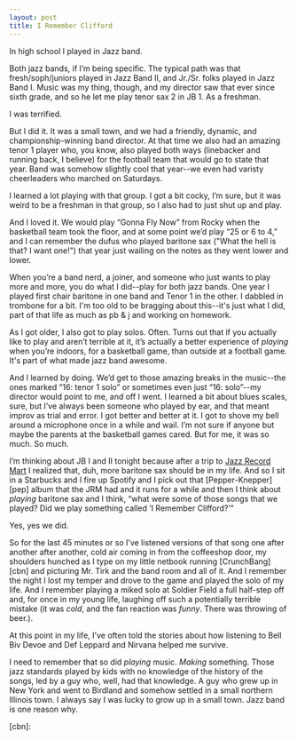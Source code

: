 ```yaml
---
layout: post
title: I Remember Clifford
---
```


In high school I played in Jazz band.

Both jazz bands, if I’m being specific. The typical path was that fresh/soph/juniors played in Jazz Band II, and Jr./Sr. folks played in Jazz Band I. Music was my thing, though, and my director saw that ever since sixth grade, and so he let me play tenor sax 2 in JB 1. As a freshman. 

I was terrified.

But I did it. It was a small town, and we had a friendly, dynamic, and championship-winning band director. At that time we also had an amazing tenor 1 player who, you know, also played both ways (linebacker and running back, I believe) for the football team that would go to state that year. Band was somehow slightly cool that year--we even had varisty cheerleaders who marched on Saturdays.

I learned a lot playing with that group. I got a bit cocky, I’m sure, but it was weird to be a freshman in that group, so I also had to just shut up and play. 

And I loved it. We would play “Gonna Fly Now” from Rocky when the basketball team took the floor, and at some point we’d play “25 or 6 to 4,” and I can remember the dufus who played baritone sax ("What the hell is that? I want one!") that year just wailing on the notes as they went lower and lower.

When you’re a band nerd, a joiner, and someone who just wants to play more and more, you do what I did--play for both jazz bands. One year I played first chair baritone in one band and Tenor 1 in the other. I dabbled in trombone for a bit. I'm too old to be bragging about this--it's just what I did, part of that life as much as pb & j and working on homework.

As I got older, I also got to play solos. Often. Turns out that if you actually like to play and aren’t terrible at it, it’s actually a better experience of *playing* when you’re indoors, for a basketball game, than outside at a football game. It's part of what made jazz band awesome.

And I learned by doing. We’d get to those amazing breaks in the music--the ones marked “16: tenor 1 solo” or sometimes even just “16: solo”--my director would point to me, and off I went. I learned a bit about blues scales, sure, but I’ve always been someone who played by ear, and that meant improv as trial and error. I got better and better at it. I got to shove my bell around a microphone once in a while and wail. I’m not sure if anyone but maybe the parents at the basketball games cared. But for me, it was so much. So much.

I’m thinking about JB I and II tonight because after a trip to [Jazz Record Mart][jrm] I realized that, duh, more baritone sax should be in my life. And so I sit in a Starbucks and I fire up Spotify and I pick out that [Pepper-Knepper][pep] album that the JRM had and it runs for a while and then I think about *playing* baritone sax and I think, “what were some of those songs that we played? Did we play something called ‘I Remember Clifford?’”

Yes, yes we did. 

So for the last 45 minutes or so I’ve listened versions of that song one after another after another, cold air coming in from the coffeeshop door, my shoulders hunched as I type on my little netbook running [CrunchBang][cbn] and picturing Mr. Tirk and the band room and all of it. And I remember the night I lost my temper and drove to the game and played the solo of my life. And I remember playing a miked solo at Soldier Field a full half-step off and, for once in my young life, laughing off such a potentially terrible mistake (it was *cold*, and the fan reaction was *funny*. There was throwing of beer.). 

At this point in my life, I've often told the stories about how listening to Bell Biv Devoe and Def Leppard and Nirvana helped me survive. 

I need to remember that so did *playing* music. *Making* something. Those jazz standards played by kids with no knowledge of the history of the songs, led by a guy who, well, had that knowledge. A guy who grew up in New York and went to Birdland and somehow settled in a small northern Illinois town. I always say I was lucky to grow up in a small town. Jazz band is one reason why. 

[jrm]: 
[pep]:
[cbn]: 